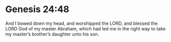 # Genesis 24:48

And I bowed down my head, and worshipped the LORD, and blessed the LORD God of my master Abraham, which had led me in the right way to take my master’s brother’s daughter unto his son.